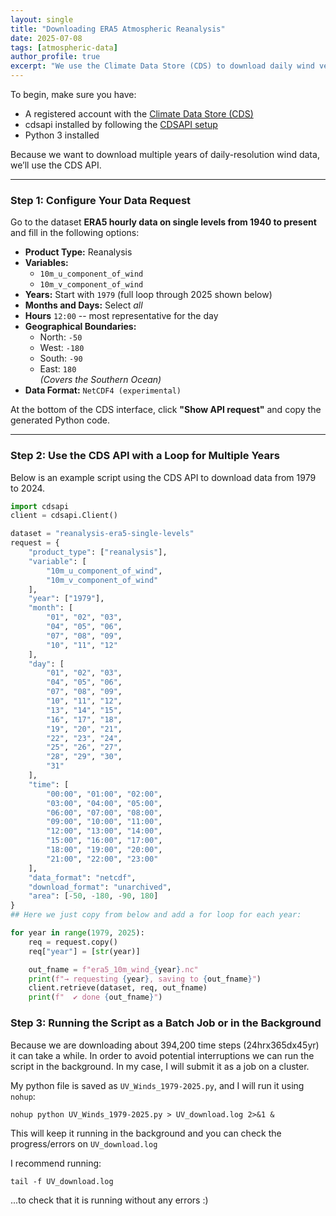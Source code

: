 ```yaml
---
layout: single
title: "Downloading ERA5 Atmospheric Reanalysis"
date: 2025-07-08
tags: [atmospheric-data]
author_profile: true
excerpt: "We use the Climate Data Store (CDS) to download daily wind vectors from ERA5, which will later be used to construct atmospheric indices."
---
```


To begin, make sure you have:

- A registered account with the [Climate Data Store (CDS)](https://cds.climate.copernicus.eu/)
- cdsapi installed by following the [CDSAPI setup](https://cds.climate.copernicus.eu/how-to-api)
- Python 3 installed

Because we want to download multiple years of daily-resolution wind data, we’ll use the CDS API.

---

### Step 1: Configure Your Data Request

Go to the dataset **ERA5 hourly data on single levels from 1940 to present** and fill in the following options:

- **Product Type:** Reanalysis  
- **Variables:**  
  - `10m_u_component_of_wind`  
  - `10m_v_component_of_wind`
- **Years:** Start with `1979` (full loop through 2025 shown below)
- **Months and Days:** Select *all* 
- **Hours** `12:00`  -- most representative for the day 
- **Geographical Boundaries:**  
  - North: `-50`  
  - West: `-180`  
  - South: `-90`  
  - East: `180`  
  *(Covers the Southern Ocean)*
- **Data Format:** `NetCDF4 (experimental)`

At the bottom of the CDS interface, click **"Show API request"** and copy the generated Python code.

---

### Step 2: Use the CDS API with a Loop for Multiple Years

Below is an example script using the CDS API to download data from 1979 to 2024.

```python
import cdsapi
client = cdsapi.Client()

dataset = "reanalysis-era5-single-levels"
request = {
    "product_type": ["reanalysis"],
    "variable": [
        "10m_u_component_of_wind",
        "10m_v_component_of_wind"
    ],
    "year": ["1979"],
    "month": [
        "01", "02", "03",
        "04", "05", "06",
        "07", "08", "09",
        "10", "11", "12"
    ],
    "day": [
        "01", "02", "03",
        "04", "05", "06",
        "07", "08", "09",
        "10", "11", "12",
        "13", "14", "15",
        "16", "17", "18",
        "19", "20", "21",
        "22", "23", "24",
        "25", "26", "27",
        "28", "29", "30",
        "31"
    ],
    "time": [
        "00:00", "01:00", "02:00",
        "03:00", "04:00", "05:00",
        "06:00", "07:00", "08:00",
        "09:00", "10:00", "11:00",
        "12:00", "13:00", "14:00",
        "15:00", "16:00", "17:00",
        "18:00", "19:00", "20:00",
        "21:00", "22:00", "23:00"
    ],
    "data_format": "netcdf",
    "download_format": "unarchived",
    "area": [-50, -180, -90, 180]
}
## Here we just copy from below and add a for loop for each year:

for year in range(1979, 2025):
    req = request.copy()
    req["year"] = [str(year)] 

    out_fname = f"era5_10m_wind_{year}.nc"
    print(f"→ requesting {year}, saving to {out_fname}")
    client.retrieve(dataset, req, out_fname)
    print(f"  ✔ done {out_fname}")
```
### Step 3: Running the Script as a Batch Job or in the Background

Because we are downloading about 394,200 time steps (24hrx365dx45yr) it can take a while. In order to avoid potential interruptions we can run the script in the background. In my case, I will submit it as a job on a cluster. 

My python file is saved as `UV_Winds_1979-2025.py`, and I will run it using `nohup`: 

```
nohup python UV_Winds_1979-2025.py > UV_download.log 2>&1 &
```

This will keep it running in the background and you can check the progress/errors on `UV_download.log`

I recommend running:

```
tail -f UV_download.log 
```
...to check that it is running without any errors :)





